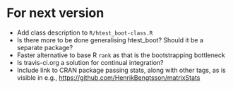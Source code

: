 # For next version

* Add class description to `R/htest_boot-class.R`
* Is there more to be done generalising htest_boot?  Should it be a separate package?
* Faster alternative to base R `rank` as that is the bootstrapping bottleneck
* Is travis-ci.org a solution for continual integration?
* Include link to CRAN package passing stats, along with other tags, as is visible in e.g., https://github.com/HenrikBengtsson/matrixStats
